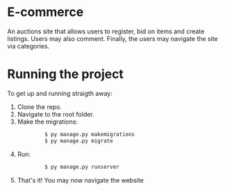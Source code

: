 # E-commerce

An auctions site that allows users to register, bid on items and create listings. Users may also comment. Finally, the users may navigate the site via categories. 

# Running the project

To get up and running straigth away:
1. Clone the repo.
2. Navigate to the root folder.
3. Make the migrations:
```bash
            $ py manage.py makemigrations
            $ py manage.py migrate
```
4. Run:
```bash
            $ py manage.py runserver
```
5. That's it! You may now navigate the website 
